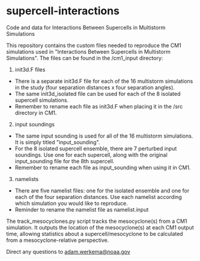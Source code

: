 # supercell-interactions
Code and data for Interactions Between Supercells in Multistorm Simulations

This repository contains the custom files needed to reproduce the CM1 simulations used in "Interactions Between Supercells in Multistorm Simulations". The files can be found in the /cm1_input directory:

1) init3d.F files
- There is a separate init3d.F file for each of the 16 multistorm simulations in the study (four separation distances x four separation angles).
- The same init3d_isolated file can be used for each of the 8 isolated supercell simulations.
- Remember to rename each file as init3d.F when placing it in the /src directory in CM1.

2) input soundings
- The same input sounding is used for all of the 16 multistorm simulations. It is simply titled "input_sounding".
- For the 8 isolated supercell ensemble, there are 7 perturbed input soundings. Use one for each supercell, along with the original input_sounding file for the 8th supercell.
- Remember to rename each file as input_sounding when using it in CM1.

3) namelists
- There are five namelist files: one for the isolated ensemble and one for each of the four separation distances. Use each namelist according which simulation you would like to reproduce.
- Reminder to rename the namelist file as namelist.input

The track_mesocyclones.py script tracks the mesocyclone(s) from a CM1 simulation. It outputs the location of the mesocyclone(s) at each CM1 output time, allowing statistics about a supercell/mesocyclone to be calculated from a mesocyclone-relative perspective.

Direct any questions to adam.werkema@noaa.gov
